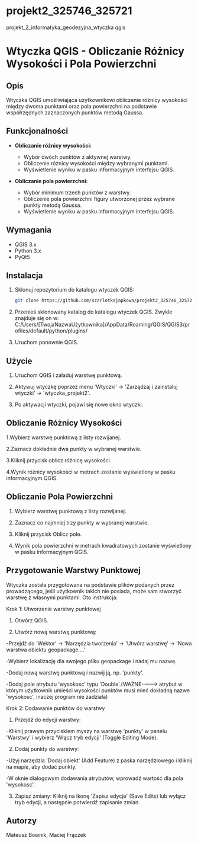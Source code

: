 # projekt2_325746_325721
projekt_2_informatyka_geodezyjna_wtyczka qgis

# Wtyczka QGIS - Obliczanie Różnicy Wysokości i Pola Powierzchni

## Opis
Wtyczka QGIS umożliwiająca użytkownikowi obliczenie różnicy wysokości między dwoma punktami oraz pola powierzchni na podstawie współrzędnych zaznaczonych punktów metodą Gaussa.

## Funkcjonalności
- **Obliczanie różnicy wysokości:**
  - Wybór dwóch punktów z aktywnej warstwy.
  - Obliczenie różnicy wysokości między wybranymi punktami.
  - Wyświetlenie wyniku w pasku informacyjnym interfejsu QGIS.

- **Obliczanie pola powierzchni:**
  - Wybór minimum trzech punktów z warstwy.
  - Obliczenie pola powierzchni figury utworzonej przez wybrane punkty metodą Gaussa.
  - Wyświetlenie wyniku w pasku informacyjnym interfejsu QGIS.

## Wymagania
- QGIS 3.x
- Python 3.x
- PyQt5

## Instalacja
1. Sklonuj repozytorium do katalogu wtyczek QGIS:
   ```bash
   git clone https://github.com/szarlotkajapkowa/projekt2_325746_325721.git
   
2. Przenieś sklonowany katalog do katalogu wtyczek QGIS. Zwykle znajduje się on w:
   C:/Users/[TwojaNazwaUżytkownika]/AppData/Roaming/QGIS/QGIS3/profiles/default/python/plugins/

3. Uruchom ponownie QGIS.

## Użycie
1. Uruchom QGIS i załaduj warstwę punktową.

2. Aktywuj wtyczkę poprzez menu 'Wtyczki' -> 'Zarządzaj i zainstaluj wtyczki' -> 'wtyczka_projekt2'.

3. Po aktywacji wtyczki, pojawi się nowe okno wtyczki.

## Obliczanie Różnicy Wysokości

1.Wybierz warstwę punktową z listy rozwijanej.

2.Zaznacz dokładnie dwa punkty w wybranej warstwie.

3.Kliknij przycisk oblicz różnicę wysokości.

4.Wynik różnicy wysokości w metrach zostanie wyświetlony w pasku informacyjnym QGIS.

## Obliczanie Pola Powierzchni

1. Wybierz warstwę punktową z listy rozwijanej.

2. Zaznacz co najmniej trzy punkty w wybranej warstwie.

3. Kliknij przycisk Oblicz pole.

4. Wynik pola powierzchni w metrach kwadratowych zostanie wyświetlony w pasku informacyjnym QGIS.

## Przygotowanie Warstwy Punktowej
Wtyczka została przygotowana na podstawie plików podanych przez prowadzącego, jeśli użytkownik takich nie posiada, może sam stworzyć warstwę z własnymi punktami. 
Oto instrukcja:

Krok 1: Utworzenie warstwy punktowej

1. Otwórz QGIS.

2. Utwórz nową warstwę punktową:

-Przejdź do 'Wektor' -> 'Narzędzia tworzenia' -> 'Utwórz warstwę' -> 'Nowa warstwa obiektu geopackage....'

-Wybierz lokalizację dla swojego pliku geopackage i nadaj mu nazwę.

-Dodaj nową warstwę punktową i nazwij ją, np. 'punkty'.

-Dodaj pole atrybutu 'wysokosc' typu 'Double'.(WAŻNE----> atrybut w którym użytkownik umieści wysokości punktów musi mieć dokładną nazwe 'wysokosc', inaczej program nie zadziała)

Krok 2: Dodawanie punktów do warstwy

1. Przejdź do edycji warstwy:
   
-Kliknij prawym przyciskiem myszy na warstwę 'punkty' w panelu 'Warstwy' i wybierz 'Włącz tryb edycji' (Toggle Editing Mode).

2. Dodaj punkty do warstwy:
   
-Użyj narzędzia 'Dodaj obiekt' (Add Feature) z paska narzędziowego i kliknij na mapie, aby dodać punkty.

-W oknie dialogowym dodawania atrybutów, wprowadź wartość dla pola 'wysokosc'.

3. Zapisz zmiany:
Kliknij na ikonę 'Zapisz edycje' (Save Edits) lub wyłącz tryb edycji, a następnie potwierdź zapisanie zmian.

## Autorzy
Mateusz Bownik, Maciej Frączek
